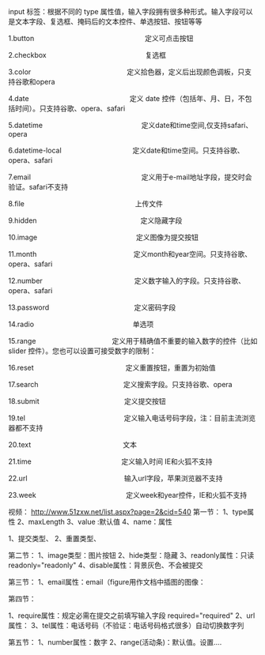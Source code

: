 input 标签：根据不同的 type 属性值，输入字段拥有很多种形式。输入字段可以是文本字段、复选框、掩码后的文本控件、单选按钮、按钮等等

1.button　　　　　　　　　　　　　　　　定义可点击按钮

2.checkbox　　　　　　　　  　　　　　　复选框

3.color　　　 　　　　　　   　　　　  定义拾色器，定义后出现颜色调板，只支持谷歌和opera

4.date　　　 　　　　　　　    　　　　定义 date 控件（包括年、月、日，不包括时间）。只支持谷歌、opera、safari

5.datetime　　　　　　　　 　　　　　　定义date和time空间,仅支持safari、opera

6.datetime-local　　　　　  　　　　　定义date和time空间。只支持谷歌、opera、safari

7.email　　　　　　　　　　　　　　　　定义用于e-mail地址字段，提交时会验证。safari不支持

8.file　　　　　　　　　　　　　　　　上传文件

9.hidden　　　　　　　　　　　　　　　定义隐藏字段

10.image　　　　　　　　　　　　　　  定义图像为提交按钮

11.month　　　　　　　　　　　　　　定义month和year空间。只支持谷歌、opera、safari

12.number　　　　　　　　　　　　　 定义数字输入的字段。只支持谷歌、opera、safari

13.password　　　　　　　　　　　　 定义密码字段

14.radio　　　　　　　　　　　　　　 单选项

15.range　　　　　　　　　　　定义用于精确值不重要的输入数字的控件（比如 slider 控件）。您也可以设置可接受数字的限制：

16.reset　　　　　　　　　　　　　 定义重置按钮，重置为初始值

17.search　　　　　　　　　　　　  定义搜索字段。只支持谷歌、opera

18.submit　　　　　　　　　　　　 定义提交按钮

19.tel　　　　　　　　　　　　　　 定义输入电话号码字段，注：目前主流浏览器都不支持

20.text　　　　　　　　　　　　　 文本

21.time　　　　　　　　　　　　　定义输入时间 IE和火狐不支持

22.url　　　　　　　　　　　　　　输入url字段，苹果浏览器不支持

23.week　　　　　　　　　　　　　定义week和year控件，IE和火狐不支持

视频：
http://www.51zxw.net/list.aspx?page=2&cid=540
第一节：
1、type属性
2、maxLength
3、value :默认值
4、name：属性


1、提交类型、
2、重置类型、

第二节：
1、image类型：图片按钮
2、hide类型：隐藏
3、readonly属性：只读 readonly="readonly"
4、disable属性：背景灰色、不会被提交


第三节：
1、email属性：email（figure用作文档中插图的图像：

第四节：

1、require属性：规定必需在提交之前填写输入字段  required="required"
2、url属性：
3、tel属性：电话号码（不验证：电话号码格式很多）自动切换数字列

第五节：
1、number属性：数字
2、range(活动条)：默认值。设置....


